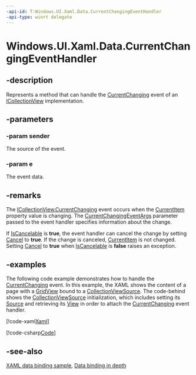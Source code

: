 ```yaml
---
-api-id: T:Windows.UI.Xaml.Data.CurrentChangingEventHandler
-api-type: winrt delegate
---
```

<!-- Delegate syntax.
public delegate void CurrentChangingEventHandler(System.Object sender, Windows.UI.Xaml.Data.CurrentChangingEventArgs e)
-->
# Windows.UI.Xaml.Data.CurrentChangingEventHandler

## -description
Represents a method that can handle the [CurrentChanging](icollectionview_currentchanging.md) event of an [ICollectionView](icollectionview.md) implementation.



## -parameters
### -param sender
The source of the event.

### -param e
The event data.


## -remarks
The [ICollectionView.CurrentChanging](icollectionview_currentchanging.md) event occurs when the [CurrentItem](icollectionview_currentitem.md) property value is changing. The [CurrentChangingEventArgs](currentchangingeventargs.md) parameter passed to the event handler specifies information about the change.

If [IsCancelable](currentchangingeventargs_iscancelable.md) is **true**, the event handler can cancel the change by setting [Cancel](currentchangingeventargs_cancel.md) to **true**. If the change is canceled, [CurrentItem](icollectionview_currentitem.md) is not changed. Setting [Cancel](currentchangingeventargs_cancel.md) to **true** when [IsCancelable](currentchangingeventargs_iscancelable.md) is **false** raises an exception.

## -examples
The following code example demonstrates how to handle the [CurrentChanging](icollectionview_currentchanging.md) event. In this example, the XAML shows the content of a page with a [GridView](../windows.ui.xaml.controls/gridview.md) bound to a [CollectionViewSource](collectionviewsource.md). The code-behind shows the [CollectionViewSource](collectionviewsource.md) initialization, which includes setting its [Source](collectionviewsource_source.md) and retrieving its [View](collectionviewsource_view.md) in order to attach the [CurrentChanging](icollectionview_currentchanging.md) event handler.



[!code-xaml[Xaml](../windows.ui.xaml.data/code/CurrentChangingExample/csharp/BlankPage.xaml#SnippetXaml)]

[!code-csharp[Code](../windows.ui.xaml.data/code/CurrentChangingExample/csharp/BlankPage.xaml.cs#SnippetCode)]

## -see-also
[XAML data binding sample](https://github.com/Microsoft/Windows-universal-samples/tree/master/Samples/XamlBind), [Data binding in depth](/windows/uwp/data-binding/data-binding-in-depth)
